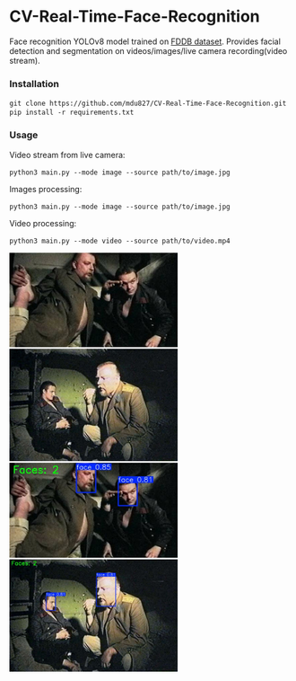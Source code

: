 # CV-Real-Time-Face-Recognition
Face recognition YOLOv8 model trained on [FDDB dataset](https://universe.roboflow.com/fddb/face-detection-40nq0/dataset/1). Provides facial detection and segmentation on videos/images/live camera recording(video stream).

### Installation
```
git clone https://github.com/mdu827/CV-Real-Time-Face-Recognition.git
pip install -r requirements.txt
```

### Usage
Video stream from live camera:
```
python3 main.py --mode image --source path/to/image.jpg
```
Images processing:
```
python3 main.py --mode image --source path/to/image.jpg
```
Video processing:
```
python3 main.py --mode video --source path/to/video.mp4
```
<p float="left">
  <img src="images/img6.jpg" width="300"/>
  <img src="images/img7.jpg" width="300"/>
  <img src="images/img6p.jpg" width="300"/>
  <img src="images/img7p.jpg" width="300"/>
</p>
